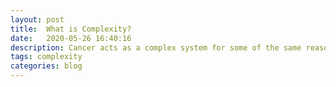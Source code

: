 ```yaml
---
layout: post
title:  What is Complexity?
date:   2020-05-26 16:40:16
description: Cancer acts as a complex system for some of the same reasons ant colonies do--tumors are made up of single cells, which are made up of relatively simpler components (proteins, DNA, RNA), which, at their heart, are just made up of chemicals, and yet the tumor system as a whole is able to devastate the human body.
tags: complexity
categories: blog
---
```


